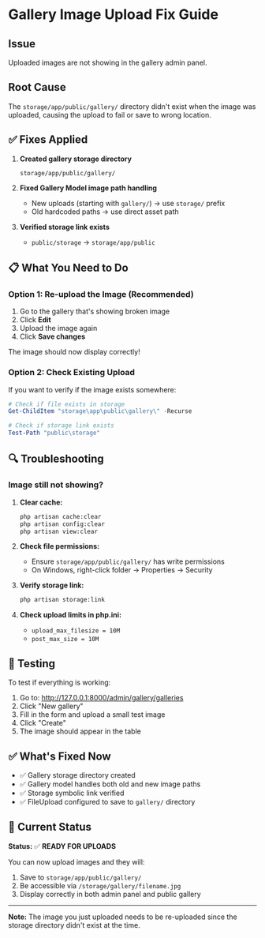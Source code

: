 # Gallery Image Upload Fix Guide

## Issue
Uploaded images are not showing in the gallery admin panel.

## Root Cause
The `storage/app/public/gallery/` directory didn't exist when the image was uploaded, causing the upload to fail or save to wrong location.

## ✅ Fixes Applied

1. **Created gallery storage directory**
   ```
   storage/app/public/gallery/
   ```

2. **Fixed Gallery Model image path handling**
   - New uploads (starting with `gallery/`) → use `storage/` prefix
   - Old hardcoded paths → use direct asset path

3. **Verified storage link exists**
   - `public/storage` → `storage/app/public`

## 📋 What You Need to Do

### Option 1: Re-upload the Image (Recommended)

1. Go to the gallery that's showing broken image
2. Click **Edit**
3. Upload the image again
4. Click **Save changes**

The image should now display correctly!

### Option 2: Check Existing Upload

If you want to verify if the image exists somewhere:

```powershell
# Check if file exists in storage
Get-ChildItem "storage\app\public\gallery\" -Recurse

# Check if storage link exists
Test-Path "public\storage"
```

## 🔍 Troubleshooting

### Image still not showing?

1. **Clear cache:**
   ```bash
   php artisan cache:clear
   php artisan config:clear
   php artisan view:clear
   ```

2. **Check file permissions:**
   - Ensure `storage/app/public/gallery/` has write permissions
   - On Windows, right-click folder → Properties → Security

3. **Verify storage link:**
   ```bash
   php artisan storage:link
   ```

4. **Check upload limits in php.ini:**
   - `upload_max_filesize = 10M`
   - `post_max_size = 10M`

## 📝 Testing

To test if everything is working:

1. Go to: http://127.0.0.1:8000/admin/gallery/galleries
2. Click "New gallery"
3. Fill in the form and upload a small test image
4. Click "Create"
5. The image should appear in the table

## ✅ What's Fixed Now

- ✅ Gallery storage directory created
- ✅ Gallery model handles both old and new image paths
- ✅ Storage symbolic link verified
- ✅ FileUpload configured to save to `gallery/` directory

## 🎯 Current Status

**Status:** ✅ **READY FOR UPLOADS**

You can now upload images and they will:
1. Save to `storage/app/public/gallery/`
2. Be accessible via `/storage/gallery/filename.jpg`
3. Display correctly in both admin panel and public gallery

---

**Note:** The image you just uploaded needs to be re-uploaded since the storage directory didn't exist at the time.




